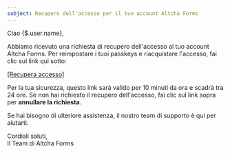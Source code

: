 ```yaml
---
subject: Recupero dell'accesso per il tuo account Altcha Forms
---
```


Ciao {$.user.name},

Abbiamo ricevuto una richiesta di recupero dell'accesso al tuo account Altcha Forms. Per reimpostare i tuoi passkeys e riacquistare l'accesso, fai clic sul link qui sotto:

[[Recupera accesso]]({$.link})

Per la tua sicurezza, questo link sarà valido per 10 minuti da ora e scadrà tra 24 ore. Se non hai richiesto il recupero dell'accesso, fai clic sul link sopra per **annullare la richiesta**.

Se hai bisogno di ulteriore assistenza, il nostro team di supporto è qui per aiutarti.

Cordiali saluti,  
Il Team di Altcha Forms

